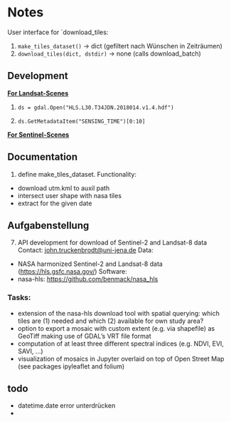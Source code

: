 # Notes
User interface for `download_tiles:
1. `make_tiles_dataset()` -> dict (gefiltert nach Wünschen in Zeiträumen)
2. `download_tiles(dict, dstdir)` -> none (calls download_batch)

## Development

**<ins> For Landsat-Scenes </ins>**

1. `ds = gdal.Open("HLS.L30.T34JDN.2018014.v1.4.hdf")`

2. `ds.GetMetadataItem("SENSING_TIME")[0:10]`

**<ins> For Sentinel-Scenes </ins>**


## Documentation

1. define make_tiles_dataset. Functionality:
+ download utm.kml to auxil path
+ intersect user shape with nasa tiles
+ extract for the given date

## Aufgabenstellung

7. API development for download of Sentinel-2 and Landsat-8 data
Contact: john.truckenbrodt@uni-jena.de
Data:
- NASA harmonized Sentinel-2 and Landsat-8 data (https://hls.gsfc.nasa.gov/)
Software:
- nasa-hls: https://github.com/benmack/nasa_hls
### Tasks:
- extension of the nasa-hls download tool with spatial querying: which tiles are (1) needed and
which (2) available for own study area?
- option to export a mosaic with custom extent (e.g. via shapefile) as GeoTiff making use of GDAL’s
VRT file format
- computation of at least three different spectral indices (e.g. NDVI, EVI, SAVI, ...)
- visualization of mosaics in Jupyter overlaid on top of Open Street Map (see packages ipyleaflet and
folium)

## todo
- datetime.date error unterdrücken
- 